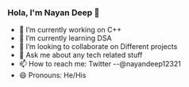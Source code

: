 ### Hola, I'm Nayan Deep 👋

- 🔭 I’m currently working on C++
- 🌱 I’m currently learning DSA
- 👯 I’m looking to collaborate on Different projects
- 💬 Ask me about any tech related stuff
- 📫 How to reach me: Twitter --@nayandeep12321
- 😄 Pronouns: He/His


